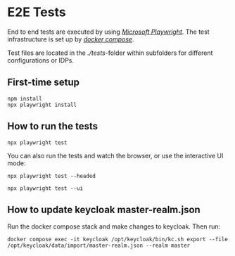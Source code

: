 # E2E Tests

End to end tests are executed by using [*Microsoft Playwright*](https://playwright.dev/).
The test infrastructure is set up by [*docker compose*](https://docs.docker.com/compose/).

Test files are located in the *./tests*-folder within subfolders for different configurations or IDPs.

## First-time setup
```
npm install
npx playwright install
```

## How to run the tests
```
npx playwright test
```

You can also run the tests and watch the browser, or use the interactive UI mode:

```
npx playwright test --headed
```
```
npx playwright test --ui
```

## How to update keycloak master-realm.json

Run the docker compose stack and make changes to keycloak. Then run:

```
docker compose exec -it keycloak /opt/keycloak/bin/kc.sh export --file /opt/keycloak/data/import/master-realm.json --realm master
```
